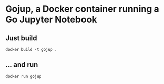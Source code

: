 # Gojup, a Docker container running a Go Jupyter Notebook

## Just build
`docker build -t gojup .`

## ... and run
`docker run gojup`
